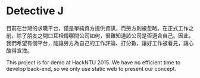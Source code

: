 # Detective J

目前在台灣的求職平台，僅是單純資方提供資訊，而勞方則被忽略。在正式工作之前，除了朋友之間口耳相傳哪間公司如何，很難知道該公司是否適合自己。因此，我們希望有個平台，能讓勞方為自己的工作評論、打分數，讓好工作被看見，讓心酸得宣洩。

This project is for demo at HackNTU 2015. We have no efficient time to develop back-end, so we only use static web to present our concept.
